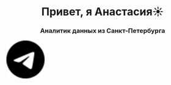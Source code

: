 <h1 align="center">Привет, я Анастасия</a>☀️
<h3 align="center">Аналитик данных из Санкт-Петербурга</h3>
<a href="https://t.me/anastakuzz">
    <img height="100" width="100" src="https://raw.githubusercontent.com/Anmegamis/Anmegamis/main/telegram.svg" alt="Telegram">
</a>
